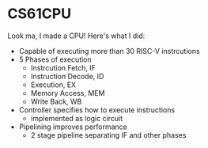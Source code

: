 # CS61CPU

Look ma, I made a CPU! Here's what I did:

- Capable of executing more than 30 RISC-V instrcutions
- 5 Phases of execution
    - Instrcution Fetch, IF
    - Instruction Decode, ID
    - Execution, EX
    - Memory Access, MEM
    - Write Back, WB
- Controller specifies how to execute instructions
    - implemented as logic circuit
- Pipelining improves performance
    - 2 stage pipeline separating IF and other phases